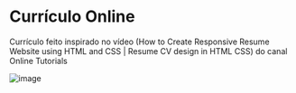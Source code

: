 # Currículo Online

Currículo feito inspirado no vídeo (How to Create Responsive Resume Website using HTML and CSS | Resume CV design in HTML CSS) do canal Online Tutorials

![image](https://user-images.githubusercontent.com/94311606/228098509-040078e5-73e1-4069-b780-4ac77d999c16.png)
